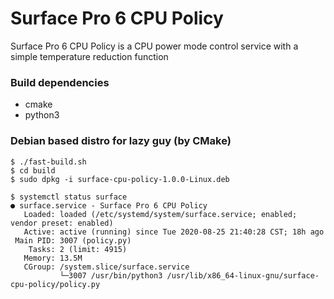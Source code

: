 # Surface Pro 6 CPU Policy

Surface Pro 6 CPU Policy is a CPU power mode control service with a simple temperature reduction function

### Build dependencies
* cmake
* python3

### Debian based distro for lazy guy (by CMake)

```shell
$ ./fast-build.sh
$ cd build
$ sudo dpkg -i surface-cpu-policy-1.0.0-Linux.deb

$ systemctl status surface
● surface.service - Surface Pro 6 CPU Policy
   Loaded: loaded (/etc/systemd/system/surface.service; enabled; vendor preset: enabled)
   Active: active (running) since Tue 2020-08-25 21:40:28 CST; 18h ago
 Main PID: 3007 (policy.py)
    Tasks: 2 (limit: 4915)
   Memory: 13.5M
   CGroup: /system.slice/surface.service
           └─3007 /usr/bin/python3 /usr/lib/x86_64-linux-gnu/surface-cpu-policy/policy.py

```


